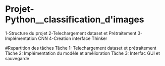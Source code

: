 # Projet-Python__classification_d'images 

   1-Structure du projet
   2-Telechargement dataset et Prétraitement
   3-Implémentation CNN
   4-Creation interface Thinker
   
#Repartition des tâches
 Tâche 1:
    Telechargement dataset et prétraitement
Tâche 2:
    Implémentation du modèle et amélioration
Tâche 3:
    Interfac GUI et sauvegarde
